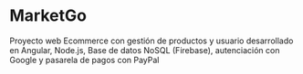 # MarketGo
Proyecto web Ecommerce con gestión de productos y usuario desarrollado en Angular, Node.js, Base de datos NoSQL (Firebase), autenciación con Google y pasarela de pagos con PayPal
